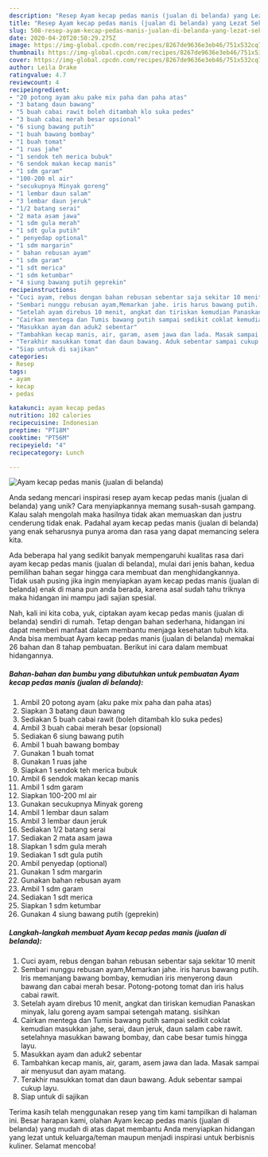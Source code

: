 ```yaml
---
description: "Resep Ayam kecap pedas manis (jualan di belanda) yang Lezat Sekali"
title: "Resep Ayam kecap pedas manis (jualan di belanda) yang Lezat Sekali"
slug: 508-resep-ayam-kecap-pedas-manis-jualan-di-belanda-yang-lezat-sekali
date: 2020-04-20T20:50:29.275Z
image: https://img-global.cpcdn.com/recipes/8267de9636e3eb46/751x532cq70/ayam-kecap-pedas-manis-jualan-di-belanda-foto-resep-utama.jpg
thumbnail: https://img-global.cpcdn.com/recipes/8267de9636e3eb46/751x532cq70/ayam-kecap-pedas-manis-jualan-di-belanda-foto-resep-utama.jpg
cover: https://img-global.cpcdn.com/recipes/8267de9636e3eb46/751x532cq70/ayam-kecap-pedas-manis-jualan-di-belanda-foto-resep-utama.jpg
author: Leila Drake
ratingvalue: 4.7
reviewcount: 4
recipeingredient:
- "20 potong ayam aku pake mix paha dan paha atas"
- "3 batang daun bawang"
- "5 buah cabai rawit boleh ditambah klo suka pedes"
- "3 buah cabai merah besar opsional"
- "6 siung bawang putih"
- "1 buah bawang bombay"
- "1 buah tomat"
- "1 ruas jahe"
- "1 sendok teh merica bubuk"
- "6 sendok makan kecap manis"
- "1 sdm garam"
- "100-200 ml air"
- "secukupnya Minyak goreng"
- "1 lembar daun salam"
- "3 lembar daun jeruk"
- "1/2 batang serai"
- "2 mata asam jawa"
- "1 sdm gula merah"
- "1 sdt gula putih"
- " penyedap optional"
- "1 sdm margarin"
- " bahan rebusan ayam"
- "1 sdm garam"
- "1 sdt merica"
- "1 sdm ketumbar"
- "4 siung bawang putih geprekin"
recipeinstructions:
- "Cuci ayam, rebus dengan bahan rebusan sebentar saja sekitar 10 menit"
- "Sembari nunggu rebusan ayam,Memarkan jahe. iris harus bawang putih. Iris memanjang bawang bombay, kemudian iris menyerong daun bawang dan cabai merah besar. Potong-potong tomat dan iris halus cabai rawit."
- "Setelah ayam direbus 10 menit, angkat dan tiriskan kemudian Panaskan minyak, lalu goreng ayam sampai setengah matang. sisihkan"
- "Cairkan mentega dan Tumis bawang putih sampai sedikit coklat kemudian masukkan jahe, serai, daun jeruk, daun salam cabe rawit. setelahnya masukkan bawang bombay, dan cabe besar tumis hingga layu."
- "Masukkan ayam dan aduk2 sebentar"
- "Tambahkan kecap manis, air, garam, asem jawa dan lada. Masak sampai air menyusut dan ayam matang."
- "Terakhir masukkan tomat dan daun bawang. Aduk sebentar sampai cukup layu."
- "Siap untuk di sajikan"
categories:
- Resep
tags:
- ayam
- kecap
- pedas

katakunci: ayam kecap pedas 
nutrition: 102 calories
recipecuisine: Indonesian
preptime: "PT18M"
cooktime: "PT56M"
recipeyield: "4"
recipecategory: Lunch

---
```



![Ayam kecap pedas manis (jualan di belanda)](https://img-global.cpcdn.com/recipes/8267de9636e3eb46/751x532cq70/ayam-kecap-pedas-manis-jualan-di-belanda-foto-resep-utama.jpg)

Anda sedang mencari inspirasi resep ayam kecap pedas manis (jualan di belanda) yang unik? Cara menyiapkannya memang susah-susah gampang. Kalau salah mengolah maka hasilnya tidak akan memuaskan dan justru cenderung tidak enak. Padahal ayam kecap pedas manis (jualan di belanda) yang enak seharusnya punya aroma dan rasa yang dapat memancing selera kita.



Ada beberapa hal yang sedikit banyak mempengaruhi kualitas rasa dari ayam kecap pedas manis (jualan di belanda), mulai dari jenis bahan, kedua pemilihan bahan segar hingga cara membuat dan menghidangkannya. Tidak usah pusing jika ingin menyiapkan ayam kecap pedas manis (jualan di belanda) enak di mana pun anda berada, karena asal sudah tahu triknya maka hidangan ini mampu jadi sajian spesial.


Nah, kali ini kita coba, yuk, ciptakan ayam kecap pedas manis (jualan di belanda) sendiri di rumah. Tetap dengan bahan sederhana, hidangan ini dapat memberi manfaat dalam membantu menjaga kesehatan tubuh kita. Anda bisa membuat Ayam kecap pedas manis (jualan di belanda) memakai 26 bahan dan 8 tahap pembuatan. Berikut ini cara dalam membuat hidangannya.

<!--inarticleads1-->

##### Bahan-bahan dan bumbu yang dibutuhkan untuk pembuatan Ayam kecap pedas manis (jualan di belanda):

1. Ambil 20 potong ayam (aku pake mix paha dan paha atas)
1. Siapkan 3 batang daun bawang
1. Sediakan 5 buah cabai rawit (boleh ditambah klo suka pedes)
1. Ambil 3 buah cabai merah besar (opsional)
1. Sediakan 6 siung bawang putih
1. Ambil 1 buah bawang bombay
1. Gunakan 1 buah tomat
1. Gunakan 1 ruas jahe
1. Siapkan 1 sendok teh merica bubuk
1. Ambil 6 sendok makan kecap manis
1. Ambil 1 sdm garam
1. Siapkan 100-200 ml air
1. Gunakan secukupnya Minyak goreng
1. Ambil 1 lembar daun salam
1. Ambil 3 lembar daun jeruk
1. Sediakan 1/2 batang serai
1. Sediakan 2 mata asam jawa
1. Siapkan 1 sdm gula merah
1. Sediakan 1 sdt gula putih
1. Ambil  penyedap (optional)
1. Gunakan 1 sdm margarin
1. Gunakan  bahan rebusan ayam
1. Ambil 1 sdm garam
1. Sediakan 1 sdt merica
1. Siapkan 1 sdm ketumbar
1. Gunakan 4 siung bawang putih (geprekin)




<!--inarticleads2-->

##### Langkah-langkah membuat Ayam kecap pedas manis (jualan di belanda):

1. Cuci ayam, rebus dengan bahan rebusan sebentar saja sekitar 10 menit
1. Sembari nunggu rebusan ayam,Memarkan jahe. iris harus bawang putih. Iris memanjang bawang bombay, kemudian iris menyerong daun bawang dan cabai merah besar. Potong-potong tomat dan iris halus cabai rawit.
1. Setelah ayam direbus 10 menit, angkat dan tiriskan kemudian Panaskan minyak, lalu goreng ayam sampai setengah matang. sisihkan
1. Cairkan mentega dan Tumis bawang putih sampai sedikit coklat kemudian masukkan jahe, serai, daun jeruk, daun salam cabe rawit. setelahnya masukkan bawang bombay, dan cabe besar tumis hingga layu.
1. Masukkan ayam dan aduk2 sebentar
1. Tambahkan kecap manis, air, garam, asem jawa dan lada. Masak sampai air menyusut dan ayam matang.
1. Terakhir masukkan tomat dan daun bawang. Aduk sebentar sampai cukup layu.
1. Siap untuk di sajikan




Terima kasih telah menggunakan resep yang tim kami tampilkan di halaman ini. Besar harapan kami, olahan Ayam kecap pedas manis (jualan di belanda) yang mudah di atas dapat membantu Anda menyiapkan hidangan yang lezat untuk keluarga/teman maupun menjadi inspirasi untuk berbisnis kuliner. Selamat mencoba!
